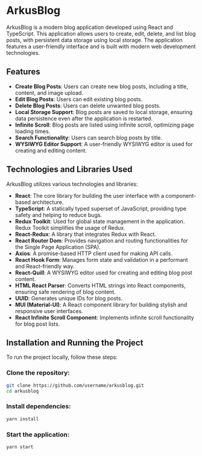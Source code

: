 # ArkusBlog

ArkusBlog is a modern blog application developed using React and TypeScript. This application allows users to create, edit, delete, and list blog posts, with persistent data storage using local storage. The application features a user-friendly interface and is built with modern web development technologies.

## Features

- **Create Blog Posts**: Users can create new blog posts, including a title, content, and image upload.
- **Edit Blog Posts**: Users can edit existing blog posts.
- **Delete Blog Posts**: Users can delete unwanted blog posts.
- **Local Storage Support**: Blog posts are saved to local storage, ensuring data persistence even after the application is restarted.
- **Infinite Scroll**: Blog posts are listed using infinite scroll, optimizing page loading times.
- **Search Functionality**: Users can search blog posts by title.
- **WYSIWYG Editor Support**: A user-friendly WYSIWYG editor is used for creating and editing content.

## Technologies and Libraries Used

ArkusBlog utilizes various technologies and libraries:

- **React**: The core library for building the user interface with a component-based architecture.
- **TypeScript**: A statically typed superset of JavaScript, providing type safety and helping to reduce bugs.
- **Redux Toolkit**: Used for global state management in the application. Redux Toolkit simplifies the usage of Redux.
- **React-Redux**: A library that integrates Redux with React.
- **React Router Dom**: Provides navigation and routing functionalities for the Single Page Application (SPA).
- **Axios**: A promise-based HTTP client used for making API calls.
- **React Hook Form**: Manages form state and validation in a performant and React-friendly way.
- **React-Quill**: A WYSIWYG editor used for creating and editing blog post content.
- **HTML React Parser**: Converts HTML strings into React components, ensuring safe rendering of blog content.
- **UUID**: Generates unique IDs for blog posts.
- **MUI (Material-UI)**: A React component library for building stylish and responsive user interfaces.
- **React Infinite Scroll Component**: Implements infinite scroll functionality for blog post lists.

## Installation and Running the Project

To run the project locally, follow these steps:

### Clone the repository:

```bash
git clone https://github.com/username/arkusblog.git
cd arkusblog
```

### Install dependencies:

```bash
yarn install
```
### Start the application:

```bash
yarn start
```

